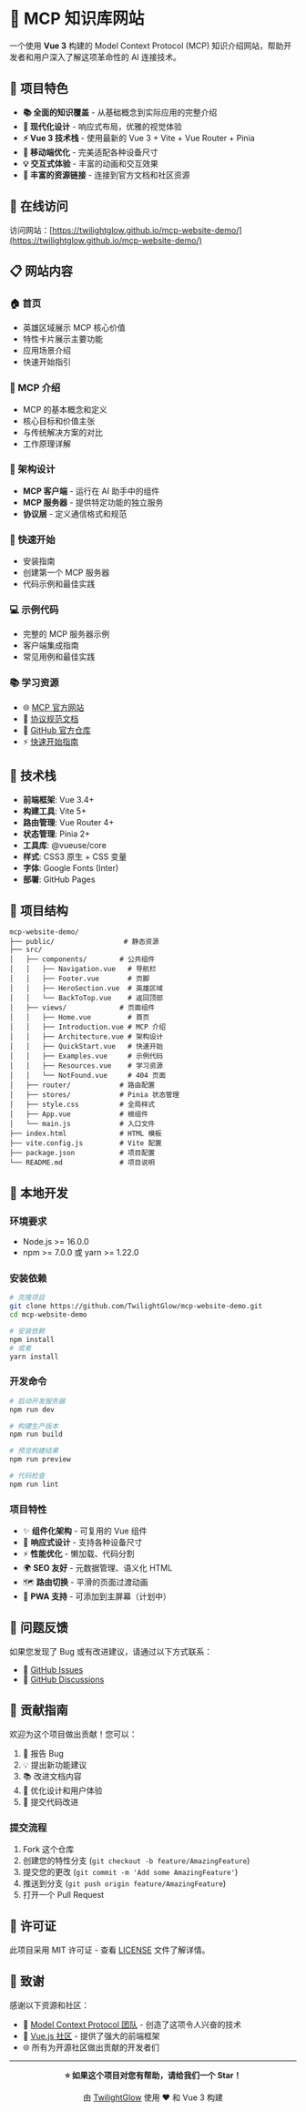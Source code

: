 # 🔗 MCP 知识库网站

一个使用 **Vue 3** 构建的 Model Context Protocol (MCP) 知识介绍网站，帮助开发者和用户深入了解这项革命性的 AI 连接技术。

## 🌟 项目特色

- **📚 全面的知识覆盖** - 从基础概念到实际应用的完整介绍
- **🎨 现代化设计** - 响应式布局，优雅的视觉体验
- **⚡ Vue 3 技术栈** - 使用最新的 Vue 3 + Vite + Vue Router + Pinia
- **📱 移动端优化** - 完美适配各种设备尺寸
- **💡 交互式体验** - 丰富的动画和交互效果
- **🔗 丰富的资源链接** - 连接到官方文档和社区资源

## 🚀 在线访问

访问网站：[https://twilightglow.github.io/mcp-website-demo/](https://twilightglow.github.io/mcp-website-demo/)

## 📋 网站内容

### 🏠 首页
- 英雄区域展示 MCP 核心价值
- 特性卡片展示主要功能
- 应用场景介绍
- 快速开始指引

### 🤔 MCP 介绍
- MCP 的基本概念和定义
- 核心目标和价值主张
- 与传统解决方案的对比
- 工作原理详解

### 🏢 架构设计
- **MCP 客户端** - 运行在 AI 助手中的组件
- **MCP 服务器** - 提供特定功能的独立服务
- **协议层** - 定义通信格式和规范

### 🚀 快速开始
- 安装指南
- 创建第一个 MCP 服务器
- 代码示例和最佳实践

### 💻 示例代码
- 完整的 MCP 服务器示例
- 客户端集成指南
- 常见用例和最佳实践

### 📚 学习资源
- 🌐 [MCP 官方网站](https://modelcontextprotocol.io/)
- 📝 [协议规范文档](https://spec.modelcontextprotocol.io/)
- 💙 [GitHub 官方仓库](https://github.com/modelcontextprotocol)
- ⚡ [快速开始指南](https://modelcontextprotocol.io/quickstart)

## 🔧 技术栈

- **前端框架**: Vue 3.4+
- **构建工具**: Vite 5+
- **路由管理**: Vue Router 4+
- **状态管理**: Pinia 2+
- **工具库**: @vueuse/core
- **样式**: CSS3 原生 + CSS 变量
- **字体**: Google Fonts (Inter)
- **部署**: GitHub Pages

## 📜 项目结构

```
mcp-website-demo/
├── public/                 # 静态资源
├── src/
│   ├── components/        # 公共组件
│   │   ├── Navigation.vue   # 导航栏
│   │   ├── Footer.vue       # 页脚
│   │   ├── HeroSection.vue  # 英雄区域
│   │   └── BackToTop.vue    # 返回顶部
│   ├── views/             # 页面组件
│   │   ├── Home.vue         # 首页
│   │   ├── Introduction.vue # MCP 介绍
│   │   ├── Architecture.vue # 架构设计
│   │   ├── QuickStart.vue   # 快速开始
│   │   ├── Examples.vue     # 示例代码
│   │   ├── Resources.vue    # 学习资源
│   │   └── NotFound.vue     # 404 页面
│   ├── router/            # 路由配置
│   ├── stores/            # Pinia 状态管理
│   ├── style.css          # 全局样式
│   ├── App.vue            # 根组件
│   └── main.js            # 入口文件
├── index.html             # HTML 模板
├── vite.config.js         # Vite 配置
├── package.json           # 项目配置
└── README.md              # 项目说明
```

## 🚀 本地开发

### 环境要求

- Node.js >= 16.0.0
- npm >= 7.0.0 或 yarn >= 1.22.0

### 安装依赖

```bash
# 克隆项目
git clone https://github.com/TwilightGlow/mcp-website-demo.git
cd mcp-website-demo

# 安装依赖
npm install
# 或者
yarn install
```

### 开发命令

```bash
# 启动开发服务器
npm run dev

# 构建生产版本
npm run build

# 预览构建结果
npm run preview

# 代码检查
npm run lint
```

### 项目特性

- ✨ **组件化架构** - 可复用的 Vue 组件
- 🎨 **响应式设计** - 支持各种设备尺寸
- ⚡ **性能优化** - 懒加载、代码分割
- 🌍 **SEO 友好** - 元数据管理、语义化 HTML
- 🗺️ **路由切换** - 平滑的页面过渡动画
- 📱 **PWA 支持** - 可添加到主屏幕（计划中）

## 🐛 问题反馈

如果您发现了 Bug 或有改进建议，请通过以下方式联系：

- 🐛 [GitHub Issues](https://github.com/TwilightGlow/mcp-website-demo/issues)
- 💬 [GitHub Discussions](https://github.com/TwilightGlow/mcp-website-demo/discussions)

## 🤝 贡献指南

欢迎为这个项目做出贡献！您可以：

1. 🐛 报告 Bug
2. 💡 提出新功能建议
3. 📚 改进文档内容
4. 🎨 优化设计和用户体验
5. 🔧 提交代码改进

### 提交流程

1. Fork 这个仓库
2. 创建您的特性分支 (`git checkout -b feature/AmazingFeature`)
3. 提交您的更改 (`git commit -m 'Add some AmazingFeature'`)
4. 推送到分支 (`git push origin feature/AmazingFeature`)
5. 打开一个 Pull Request

## 📄 许可证

此项目采用 MIT 许可证 - 查看 [LICENSE](LICENSE) 文件了解详情。

## 🙏 致谢

感谢以下资源和社区：

- 🔗 [Model Context Protocol 团队](https://modelcontextprotocol.io/) - 创造了这项令人兴奋的技术
- 💚 [Vue.js 社区](https://vuejs.org/) - 提供了强大的前端框架
- 🌐 所有为开源社区做出贡献的开发者们

---

<div align="center">

**⭐ 如果这个项目对您有帮助，请给我们一个 Star！**

由 [TwilightGlow](https://github.com/TwilightGlow) 使用 ❤️ 和 Vue 3 构建

</div>